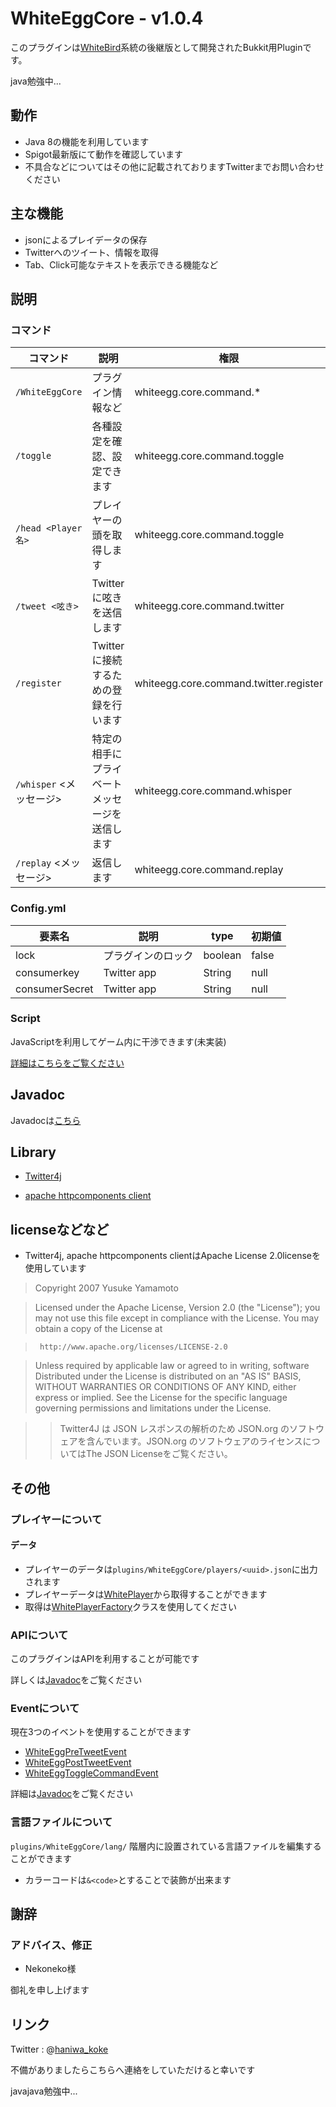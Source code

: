 # WhiteEggCore - v1.0.4

このプラグインは[WhiteBird](https://github.com/niwaniwa/WhiteBirdPvP"WhiteBirdPvP")系統の後継版として開発されたBukkit用Pluginです。

java勉強中...

## 動作
- Java 8の機能を利用しています
- Spigot最新版にて動作を確認しています
- 不具合などについてはその他に記載されておりますTwitterまでお問い合わせください

## 主な機能
* jsonによるプレイデータの保存
* Twitterへのツイート、情報を取得
* Tab、Click可能なテキストを表示できる機能など

## 説明

### コマンド
コマンド | 説明 | 権限 | 備考
-------|------|------|-----
`/WhiteEggCore` | プラグイン情報など | whiteegg.core.command.* |  
`/toggle` | 各種設定を確認、設定できます| whiteegg.core.command.toggle |
`/head <Player名>` | プレイヤーの頭を取得します | whiteegg.core.command.toggle |
`/tweet <呟き>` | Twitterに呟きを送信します | whiteegg.core.command.twitter | 初実行時は/registerを行ってください
`/register` | Twitterに接続するための登録を行います | whiteegg.core.command.twitter.register |
`/whisper` <Player> <メッセージ> | 特定の相手にプライベートメッセージを送信します | whiteegg.core.command.whisper |
`/replay` <メッセージ> | 返信します | whiteegg.core.command.replay |

### Config.yml

要素名 | 説明 | type | 初期値
------|------|------|-----
lock | プラグインのロック | boolean | false
consumerkey | Twitter app | String | null
consumerSecret | Twitter app | String | null

### Script
JavaScriptを利用してゲーム内に干渉できます(未実装)

[詳細はこちらをご覧ください](https://github.com/niwaniwa/WhiteEggCore/wiki/Script)


## Javadoc

 Javadocは[こちら](http://niwaniwa.github.io/WhiteEggCore/doc/)

## Library

* [Twitter4j](http://twitter4j.org/ "Twitter4j")

* [apache httpcomponents client](https://hc.apache.org/ "apache")

## licenseなどなど

* Twitter4j, apache httpcomponents clientはApache License 2.0licenseを使用しています

>Copyright 2007 Yusuke Yamamoto

>Licensed under the Apache License, Version 2.0 (the "License");
you may not use this file except in compliance with the License.
You may obtain a copy of the License at

>      http://www.apache.org/licenses/LICENSE-2.0

>Unless required by applicable law or agreed to in writing, software
Distributed under the License is distributed on an "AS IS" BASIS,
WITHOUT WARRANTIES OR CONDITIONS OF ANY KIND, either express or implied.
See the License for the specific language governing permissions and
limitations under the License.

>>Twitter4J は JSON レスポンスの解析のため JSON.org のソフトウェアを含んでいます。JSON.org のソフトウェアのライセンスについてはThe JSON Licenseをご覧ください。

## その他

### プレイヤーについて
#### データ
- プレイヤーのデータは`plugins/WhiteEggCore/players/<uuid>.json`に出力されます
- プレイヤーデータは[WhitePlayer](http://niwaniwa.github.io/WhiteEggCore/doc/com/github/niwaniwa/we/core/player/WhitePlayer.html)から取得することができます
- 取得は[WhitePlayerFactory](http://niwaniwa.github.io/WhiteEggCore/doc/com/github/niwaniwa/we/core/player/WhitePlayerFactory.html)クラスを使用してください

### APIについて

このプラグインはAPIを利用することが可能です

詳しくは[Javadoc](http://niwaniwa.github.io/WhiteEggCore/doc/com/github/niwaniwa/we/core/api/WhiteEggAPI.html)をご覧ください

### Eventについて

現在3つのイベントを使用することができます

- [WhiteEggPreTweetEvent](http://niwaniwa.github.io/WhiteEggCore/doc/com/github/niwaniwa/we/core/event/WhiteEggPreTweetEvent.html)
- [WhiteEggPostTweetEvent](http://niwaniwa.github.io/WhiteEggCore/doc/com/github/niwaniwa/we/core/event/WhiteEggPostTweetEvent.html)
- [WhiteEggToggleCommandEvent](http://niwaniwa.github.io/WhiteEggCore/doc/com/github/niwaniwa/we/core/event/WhiteEggToggleCommandEvent.html)

詳細は[Javadoc](http://niwaniwa.github.io/WhiteEggCore/doc/)をご覧ください

### 言語ファイルについて

`plugins/WhiteEggCore/lang/`
階層内に設置されている言語ファイルを編集することができます

- カラーコードは`&<code>`とすることで装飾が出来ます


## 謝辞

### アドバイス、修正
- Nekoneko様

御礼を申し上げます


## リンク

Twitter : @[haniwa_koke](https://twitter.com/haniwa_koke "haniwa_koke")

不備がありましたらこちらへ連絡をしていただけると幸いです

javajava勉強中...
